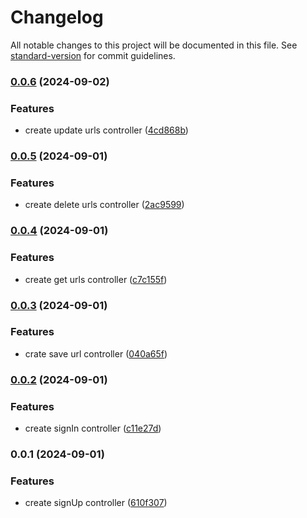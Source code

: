 # Changelog

All notable changes to this project will be documented in this file. See [standard-version](https://github.com/conventional-changelog/standard-version) for commit guidelines.

### [0.0.6](https://github.com/LucianBinner/job-c-17-test-url-shortener/compare/v0.0.5...v0.0.6) (2024-09-02)


### Features

* create update urls controller ([4cd868b](https://github.com/LucianBinner/job-c-17-test-url-shortener/commit/4cd868bf12984bdd456e864e7b67da3525a51c26))

### [0.0.5](https://github.com/LucianBinner/job-c-17-test-url-shortener/compare/v0.0.4...v0.0.5) (2024-09-01)


### Features

* create delete urls controller ([2ac9599](https://github.com/LucianBinner/job-c-17-test-url-shortener/commit/2ac9599f846734ecf0a219296e30a6b34711a930))

### [0.0.4](https://github.com/LucianBinner/job-c-17-test-url-shortener/compare/v0.0.3...v0.0.4) (2024-09-01)


### Features

* create get urls controller ([c7c155f](https://github.com/LucianBinner/job-c-17-test-url-shortener/commit/c7c155fa43be13c06bcbfdcead006d154c1bc04f))

### [0.0.3](https://github.com/LucianBinner/job-c-17-test-url-shortener/compare/v0.0.2...v0.0.3) (2024-09-01)


### Features

* crate save url controller ([040a65f](https://github.com/LucianBinner/job-c-17-test-url-shortener/commit/040a65f9a599da401cd9e7f06b11aebdb1d0b7a2))

### [0.0.2](https://github.com/LucianBinner/job-c-17-test-url-shortener/compare/v0.0.1...v0.0.2) (2024-09-01)


### Features

* create signIn controller ([c11e27d](https://github.com/LucianBinner/job-c-17-test-url-shortener/commit/c11e27d8969e293c54ea68b49cef8cdfa90ec351))

### 0.0.1 (2024-09-01)


### Features

* create signUp controller ([610f307](https://github.com/LucianBinner/job-c-17-test-url-shortener/commit/610f30717aae4289191986fb3aa986082987536b))
